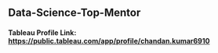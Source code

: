 ## Data-Science-Top-Mentor
#### Tableau Profile Link: https://public.tableau.com/app/profile/chandan.kumar6910
